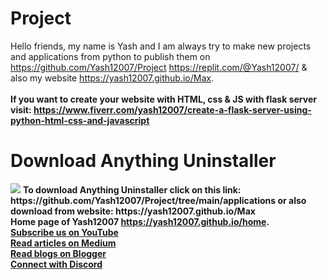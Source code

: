 # Project

Hello friends, my name is Yash and I am always try to make new projects and applications from python to publish them on https://github.com/Yash12007/Project https://replit.com/@Yash12007/ & also my website https://yash12007.github.io/Max.
<br></br>
<b>If you want to create your website with HTML, css & JS with flask server visit: <a href="https://www.fiverr.com/yash12007/create-a-flask-server-using-python-html-css-and-javascript" >https://www.fiverr.com/yash12007/create-a-flask-server-using-python-html-css-and-javascript</a></b>

<h1>Download Anything Uninstaller</h1>
<img src="https://raw.githubusercontent.com/Yash12007/Max/main/Anything_Uninstaller.ico">
<b>To download Anything Uninstaller click on this link: https://github.com/Yash12007/Project/tree/main/applications or also download from website: https://yash12007.github.io/Max
<br>
<b>Home page of Yash12007 <a href="https://yash12007.github.io/home">https://yash12007.github.io/home</a>.</b>
<br>
<a href="https://www.youtube.com/@Yash12007">Subscribe us on YouTube</a>
<br>
<a href="https://www.medium.com/@Yash12007">Read articles on Medium</a>
<br>
<a href="https://yash12007.github.com">Read blogs on Blogger</a>
<br>
<a href="https://discord.gg/UGJ8HadC">Connect with Discord</a>
